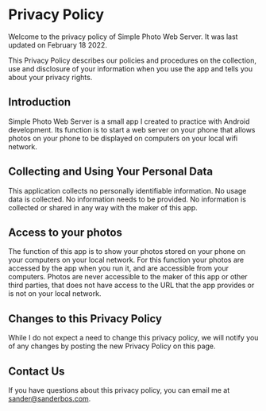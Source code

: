 

# Privacy Policy

Welcome to the privacy policy of Simple Photo Web Server.
It was last updated on February 18 2022.

This Privacy Policy describes our policies and procedures on the collection, use and disclosure of your information when you use the app and tells you about your privacy rights.

## Introduction

Simple Photo Web Server is a small app I created to practice with Android development. Its function is to start a web server on your phone that allows photos on your phone to be displayed on computers on your local wifi network.

## Collecting and Using Your Personal Data

This application collects no personally identifiable information. No usage data is collected. No information needs to be provided. No information is collected or shared in any way with the maker of this app.

## Access to your photos

The function of this app is to show your photos stored on your phone on your computers on your local network. For this function your photos are accessed by the app when you run it, and are accessible from your computers. Photos are never accessible to the maker of this app or other third parties, that does not have access to the URL that the app provides or is not on your local network.

## Changes to this Privacy Policy

While I do not expect a need to change this privacy policy, we will notify you of any changes by posting the new Privacy Policy on this page.

## Contact Us

If you have questions about this privacy policy, you can email me at sander@sanderbos.com.

